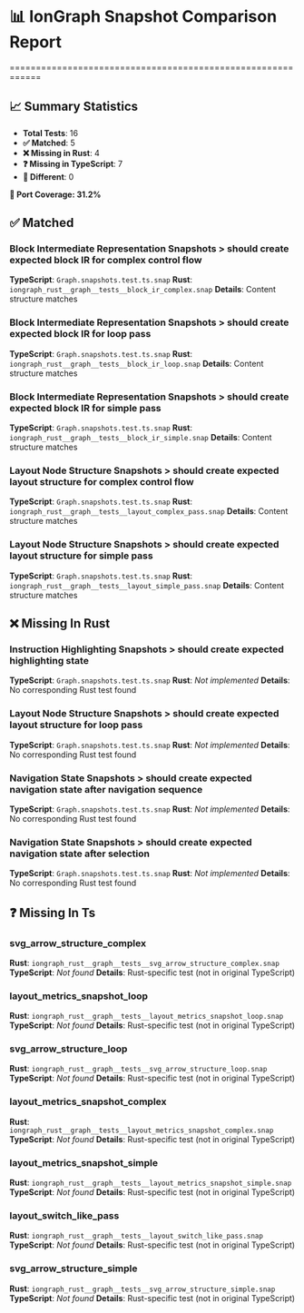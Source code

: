 # 📊 IonGraph Snapshot Comparison Report
============================================================

## 📈 Summary Statistics
- **Total Tests**: 16
- **✅ Matched**: 5
- **❌ Missing in Rust**: 4
- **❓ Missing in TypeScript**: 7
- **🔄 Different**: 0

**🎯 Port Coverage: 31.2%**

## ✅ Matched

### Block Intermediate Representation Snapshots > should create expected block IR for complex control flow
**TypeScript**: `Graph.snapshots.test.ts.snap`
**Rust**: `iongraph_rust__graph__tests__block_ir_complex.snap`
**Details**: Content structure matches

### Block Intermediate Representation Snapshots > should create expected block IR for loop pass
**TypeScript**: `Graph.snapshots.test.ts.snap`
**Rust**: `iongraph_rust__graph__tests__block_ir_loop.snap`
**Details**: Content structure matches

### Block Intermediate Representation Snapshots > should create expected block IR for simple pass
**TypeScript**: `Graph.snapshots.test.ts.snap`
**Rust**: `iongraph_rust__graph__tests__block_ir_simple.snap`
**Details**: Content structure matches

### Layout Node Structure Snapshots > should create expected layout structure for complex control flow
**TypeScript**: `Graph.snapshots.test.ts.snap`
**Rust**: `iongraph_rust__graph__tests__layout_complex_pass.snap`
**Details**: Content structure matches

### Layout Node Structure Snapshots > should create expected layout structure for simple pass
**TypeScript**: `Graph.snapshots.test.ts.snap`
**Rust**: `iongraph_rust__graph__tests__layout_simple_pass.snap`
**Details**: Content structure matches

## ❌ Missing In Rust

### Instruction Highlighting Snapshots > should create expected highlighting state
**TypeScript**: `Graph.snapshots.test.ts.snap`
**Rust**: *Not implemented*
**Details**: No corresponding Rust test found

### Layout Node Structure Snapshots > should create expected layout structure for loop pass
**TypeScript**: `Graph.snapshots.test.ts.snap`
**Rust**: *Not implemented*
**Details**: No corresponding Rust test found

### Navigation State Snapshots > should create expected navigation state after navigation sequence
**TypeScript**: `Graph.snapshots.test.ts.snap`
**Rust**: *Not implemented*
**Details**: No corresponding Rust test found

### Navigation State Snapshots > should create expected navigation state after selection
**TypeScript**: `Graph.snapshots.test.ts.snap`
**Rust**: *Not implemented*
**Details**: No corresponding Rust test found

## ❓ Missing In Ts

### svg_arrow_structure_complex
**Rust**: `iongraph_rust__graph__tests__svg_arrow_structure_complex.snap`
**TypeScript**: *Not found*
**Details**: Rust-specific test (not in original TypeScript)

### layout_metrics_snapshot_loop
**Rust**: `iongraph_rust__graph__tests__layout_metrics_snapshot_loop.snap`
**TypeScript**: *Not found*
**Details**: Rust-specific test (not in original TypeScript)

### svg_arrow_structure_loop
**Rust**: `iongraph_rust__graph__tests__svg_arrow_structure_loop.snap`
**TypeScript**: *Not found*
**Details**: Rust-specific test (not in original TypeScript)

### layout_metrics_snapshot_complex
**Rust**: `iongraph_rust__graph__tests__layout_metrics_snapshot_complex.snap`
**TypeScript**: *Not found*
**Details**: Rust-specific test (not in original TypeScript)

### layout_metrics_snapshot_simple
**Rust**: `iongraph_rust__graph__tests__layout_metrics_snapshot_simple.snap`
**TypeScript**: *Not found*
**Details**: Rust-specific test (not in original TypeScript)

### layout_switch_like_pass
**Rust**: `iongraph_rust__graph__tests__layout_switch_like_pass.snap`
**TypeScript**: *Not found*
**Details**: Rust-specific test (not in original TypeScript)

### svg_arrow_structure_simple
**Rust**: `iongraph_rust__graph__tests__svg_arrow_structure_simple.snap`
**TypeScript**: *Not found*
**Details**: Rust-specific test (not in original TypeScript)

